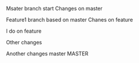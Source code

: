 Msater branch start
Changes on master

Feature1 branch based on master
Chanes on feature

I do on feature

Other changes

Another changes master MASTER
